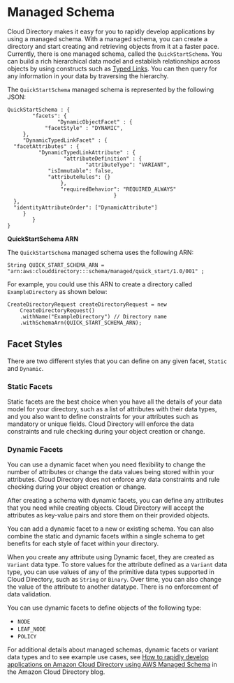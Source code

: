 # Managed Schema<a name="schemas_managed"></a>

Cloud Directory makes it easy for you to rapidly develop applications by using a managed schema\. With a managed schema, you can create a directory and start creating and retrieving objects from it at a faster pace\. Currently, there is one managed schema, called the `QuickStartSchema`\. You can build a rich hierarchical data model and establish relationships across objects by using constructs such as [Typed Links](directory_objects_links.md#directory_objects_links_typedlink)\. You can then query for any information in your data by traversing the hierarchy\. 

The `QuickStartSchema` managed schema is represented by the following JSON: 

```
QuickStartSchema : {
        "facets": {
                "DynamicObjectFacet" : {
            "facetStyle" : "DYNAMIC",
     },
     "DynamicTypedLinkFacet" : {
  "facetAttributes" : {
          "DynamicTypedLinkAttribute" : {
                  "attributeDefinition" : {
                         "attributeType": "VARIANT",
             "isImmutable": false,
             "attributeRules": {}
                 },
                 "requiredBehavior": "REQUIRED_ALWAYS"
                                  }
  },
  "identityAttributeOrder": ["DynamicAttribute"]
     }
        }
}
```

**QuickStartSchema ARN**

The `QuickStartSchema` managed schema uses the following ARN:

```
String QUICK_START_SCHEMA_ARN = "arn:aws:clouddirectory:::schema/managed/quick_start/1.0/001" ;
```

For example, you could use this ARN to create a directory called `ExampleDirectory` as shown below:

```
CreateDirectoryRequest createDirectoryRequest = new 
	CreateDirectoryRequest()
    .withName("ExampleDirectory") // Directory name
    .withSchemaArn(QUICK_START_SCHEMA_ARN);
```

## Facet Styles<a name="schemas_managed_facet_styles"></a>

There are two different styles that you can define on any given facet, `Static` and `Dynamic`\.

### Static Facets<a name="schemas_managed_static_facets"></a>

Static facets are the best choice when you have all the details of your data model for your directory, such as a list of attributes with their data types, and you also want to define constraints for your attributes such as mandatory or unique fields\. Cloud Directory will enforce the data constraints and rule checking during your object creation or change\.

### Dynamic Facets<a name="schemas_managed_dynamic_facets"></a>

You can use a dynamic facet when you need flexibility to change the number of attributes or change the data values being stored within your attributes\. Cloud Directory does not enforce any data constraints and rule checking during your object creation or change\.

After creating a schema with dynamic facets, you can define any attributes that you need while creating objects\. Cloud Directory will accept the attributes as key\-value pairs and store them on their provided objects\.

You can add a dynamic facet to a new or existing schema\. You can also combine the static and dynamic facets within a single schema to get benefits for each style of facet within your directory\.

When you create any attribute using Dynamic facet, they are created as `Variant` data type\. To store values for the attribute defined as a `Variant` data type, you can use values of any of the primitive data types supported in Cloud Directory, such as `String` or `Binary`\. Over time, you can also change the value of the attribute to another datatype\. There is no enforcement of data validation\.

You can use dynamic facets to define objects of the following type:
+ `NODE`
+ `LEAF_NODE`
+ `POLICY`

For additional details about managed schemas, dynamic facets or variant data types and to see example use cases, see [How to rapidly develop applications on Amazon Cloud Directory using AWS Managed Schema](https://aws.amazon.com/blogs/database/rapidly-develop-applications-on-amazon-cloud-directory-with-managed-schema/) in the Amazon Cloud Directory blog\.